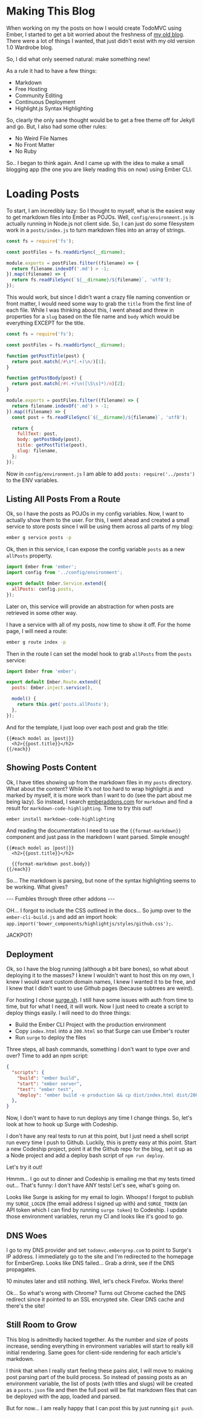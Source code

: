 # Making This Blog

When working on my the posts on how I would create TodoMVC using Ember, I started to get a bit worried about the freshness of [my old blog](http://ryantablada.com).
There were a lot of things I wanted, that just didn't exist with my old version 1.0 Wardrobe blog.

So, I did what only seemed natural: make something new!

As a rule it had to have a few things:

* Markdown
* Free Hosting
* Community Editing
* Continuous Deployment
* Highlight.js Syntax Highlighting

So, clearly the only sane thought would be to get a free theme off for Jekyll and go.
But, I also had some other rules:

* No Weird File Names
* No Front Matter
* No Ruby

So..
I began to think again.
And I came up with the idea to make a small blogging app (the one you are likely reading this on now) using Ember CLI.

# Loading Posts

To start, I am incredibly lazy: So I thought to myself, what is the easiest way to get markdown files into Ember as POJOs.
Well, `config/environment.js` is actually running in Node.js not client side.
So, I can just do some filesystem work in a `posts/index.js` to turn markdown files into an array of strings.

```js
const fs = require('fs');

const postFiles = fs.readdirSync(__dirname);

module.exports = postFiles.filter((filename) => {
  return filename.indexOf('.md') > -1;
}).map((filename) => {
  return fs.readFileSync(`${__dirname}/${filename}`, 'utf8');
});
```

This would work, but since I didn't want a crazy file naming convention or front matter, I would need some way to grab the `title` from the first line of each file.
While I was thinking about this, I went ahead and threw in properties for a `slug` based on the file name and `body` which would be everything EXCEPT for the title.

```js
const fs = require('fs');

const postFiles = fs.readdirSync(__dirname);

function getPostTitle(post) {
  return post.match(/#\s*(.+)\n/)[1];
}

function getPostBody(post) {
  return post.match(/#(.+)\n([\S\s]*)/m)[2];
}

module.exports = postFiles.filter((filename) => {
  return filename.indexOf('.md') > -1;
}).map((filename) => {
  const post = fs.readFileSync(`${__dirname}/${filename}`, 'utf8');

  return {
    fullText: post,
    body: getPostBody(post),
    title: getPostTitle(post),
    slug: filename,
  };
});
```

Now in `config/environment.js` I am able to add `posts: require('../posts')` to the ENV variables.

## Listing All Posts From a Route

Ok, so I have the posts as POJOs in my config variables.
Now, I want to actually show them to the user.
For this, I went ahead and created a small service to store posts since I will be using them across all parts of my blog:

```bash
ember g service posts -p
```

Ok, then in this service, I can expose the config variable `posts` as a new `allPosts` property.

```js
import Ember from 'ember';
import config from '../config/environment';

export default Ember.Service.extend({
  allPosts: config.posts,
});
```

Later on, this service will provide an abstraction for when posts are retrieved in some other way.

I have a service with all of my posts, now time to show it off.
For the home page, I will need a route:

```bash
ember g route index -p
```

Then in the route I can set the model hook to grab `allPosts` from the `posts` service:

```js
import Ember from 'ember';

export default Ember.Route.extend({
  posts: Ember.inject.service(),

  model() {
    return this.get('posts.allPosts');
  },
});
```

And for the template, I just loop over each post and grab the title:

```htmlbars
{{#each model as |post|}}
  <h2>{{post.title}}</h2>
{{/each}}
```

## Showing Posts Content

Ok, I have titles showing up from the markdown files in my `posts` directory.
What about the content?
While it's not too hard to wrap highlight.js and marked by myself, it is more work than I want to do (see the part about me being lazy).
So instead, I search [emberaddons.com](http://emberaddons.com) for `markdown` and find a result for `markdown-code-highlighting`.
Time to try this out!

```bash
ember install markdown-code-highlighting
```

And reading the documentation I need to use the `{{format-markdown}}` component and just pass in the markdown I want parsed.
Simple enough!

```htmlbars
{{#each model as |post|}}
  <h2>{{post.title}}</h2>

  {{format-markdown post.body}}
{{/each}}
```

So...
The markdown is parsing, but none of the syntax highlighting seems to be working.
What gives?

--- Fumbles through three other addons ---

OH...
I forgot to include the CSS outlined in the docs...
So jump over to the `ember-cli-build.js` and add an import hook: `app.import('bower_components/highlightjs/styles/github.css');`.

JACKPOT!

## Deployment

Ok, so I have the blog running (although a bit bare bones), so what about deploying it to the masses?
I knew I wouldn't want to host this on my own, I knew I would want custom domain names, I knew I wanted it to be free, and I knew that I didn't want to use Github pages (because subtrees are weird).

For hosting I chose [surge.sh](http://surge.sh).
I still have some issues with auth from time to time, but for what I need, it will work.
Now I just need to create a script to deploy things easily.
I will need to do three things:

* Build the Ember CLI Project with the production environment
* Copy `index.html` into a `200.html` so that Surge can use Ember's router
* Run `surge` to deploy the files

Three steps, all bash commands, something I don't want to type over and over?
Time to add an npm script:

```json
{
  "scripts": {
    "build": "ember build",
    "start": "ember server",
    "test": "ember test",
    "deploy": "ember build -e production && cp dist/index.html dist/200.html && surge dist todomvc.embergrep.com"
  },
}
```

Now, I don't want to have to run deploys any time I change things.
So, let's look at how to hook up Surge with Codeship.

I don't have any real tests to run at this point, but I just need a shell script run every time I push to Github.
Luckily, this is pretty easy at this point.
Start a new Codeship project, point it at the Github repo for the blog, set it up as a Node project and add a deploy bash script of `npm run deploy`.

Let's try it out!

Hmmm... I go out to dinner and Codeship is emailing me that my tests timed out...
That's funny: I don't have ANY tests!
Let's see, what's going on.

Looks like Surge is asking for my email to login.
Whoops! I forgot to publish my `SURGE_LOGIN` (the email address I signed up with) and `SURGE_TOKEN` (an API token which I can find by running `surge token`) to Codeship.
I update those environment variables, rerun my CI and looks like it's good to go.

## DNS Woes

I go to my DNS provider and set `todomvc.embergrep.com` to point to Surge's IP address.
I immediately go to the site and I'm redirected to the homepage for EmberGrep.
Looks like DNS failed...
Grab a drink, see if the DNS propagates.

10 minutes later and still nothing.
Well, let's check Firefox.
Works there!

Ok...
So what's wrong with Chrome?
Turns out Chrome cached the DNS redirect since it pointed to an SSL encrypted site.
Clear DNS cache and there's the site!

## Still Room to Grow

This blog is admittedly hacked together.
As the number and size of posts increase, sending everything in environment variables will start to really kill initial rendering.
Same goes for client-side rendering for each article's markdown.

I think that when I really start feeling these pains alot, I will move to making post parsing part of the build process.
So instead of passing posts as an environment variable, the list of posts (with titles and slugs) will be created as a `posts.json` file and then the full post will be flat markdown files that can be deployed with the app, loaded and parsed.

But for now...
I am really happy that I can post this by just running `git push`.
